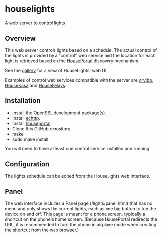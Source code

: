 # houselights
A web server to control lights
## Overview
This web server controls lights based on a schedule. The actual control of the lights is provided by a "control" web service and the location for each light is retrieved based on the [HousePortal](https://github.com/pascal-fb-martin/houseportal) discovery mechanism.

See the [gallery](https://github.com/pascal-fb-martin/houselights/blob/main/gallery/README.md) for a view of HouseLights' web UI.

Examples of control web services compatible with the server  are [orvibo](https://github.com/pascal-fb-martin/orvibo), [HouseKasa](https://github.com/pascal-fb-martin/housekasa) and [HouseRelays](https://github.com/pascal-fb-martin/houserelays).

## Installation
* Install the OpenSSL development package(s).
* Install [echttp](https://github.com/pascal-fb-martin/echttp).
* Install [houseportal](https://github.com/pascal-fb-martin/houseportal).
* Clone this GitHub repository.
* make
* sudo make install

You will need to have at least one control service installed and running.

## Configuration
The lights schedule can be edited from the HouseLights web interface.

## Panel

The web interface includes a Panel page (/lights/panel.html) that has no menu and only shows the current lights, each as one big button to tun the device on and off. This page is meant for a phone screen, typically a shortcut on the phone's home screen. (Because HousePortal redirects the URL, it is recommended to turn the phone in airplane mode when creating the shortcut from the web browser.)

